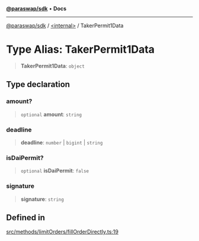 [**@paraswap/sdk**](../../README.md) • **Docs**

***

[@paraswap/sdk](../../globals.md) / [\<internal\>](../README.md) / TakerPermit1Data

# Type Alias: TakerPermit1Data

> **TakerPermit1Data**: `object`

## Type declaration

### amount?

> `optional` **amount**: `string`

### deadline

> **deadline**: `number` \| `bigint` \| `string`

### isDaiPermit?

> `optional` **isDaiPermit**: `false`

### signature

> **signature**: `string`

## Defined in

[src/methods/limitOrders/fillOrderDirectly.ts:19](https://github.com/paraswap/paraswap-sdk/blob/master/src/methods/limitOrders/fillOrderDirectly.ts#L19)
